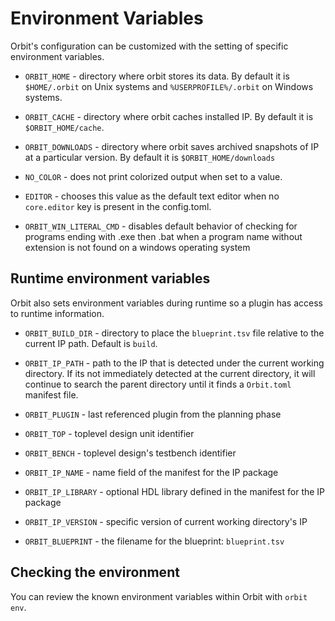 # Environment Variables

Orbit's configuration can be customized with the setting of specific environment variables. 

- `ORBIT_HOME` - directory where orbit stores its data. By default it is `$HOME/.orbit` on Unix systems and `%USERPROFILE%/.orbit` on Windows systems.

- `ORBIT_CACHE` - directory where orbit caches installed IP. By default it is `$ORBIT_HOME/cache`.

- `ORBIT_DOWNLOADS` - directory where orbit saves archived snapshots of IP at a particular version. By default it is `$ORBIT_HOME/downloads`

- `NO_COLOR` - does not print colorized output when set to a value.

- `EDITOR` - chooses this value as the default text editor when no `core.editor` key is present in the config.toml.

- `ORBIT_WIN_LITERAL_CMD` - disables default behavior of checking for programs ending with .exe then .bat when a program name without extension is not found on a windows operating system

## Runtime environment variables

Orbit also sets environment variables during runtime so a plugin has access to runtime information. 

- `ORBIT_BUILD_DIR` - directory to place the `blueprint.tsv` file relative to the current IP path. Default is `build`.

- `ORBIT_IP_PATH` - path to the IP that is detected under the current working directory. If its not immediately detected at the current directory, it will continue to search the parent directory until it finds a `Orbit.toml` manifest file.

- `ORBIT_PLUGIN` - last referenced plugin from the planning phase

- `ORBIT_TOP` - toplevel design unit identifier

- `ORBIT_BENCH` - toplevel design's testbench identifier

- `ORBIT_IP_NAME` - name field of the manifest for the IP package

- `ORBIT_IP_LIBRARY` - optional HDL library defined in the manifest for the IP package

- `ORBIT_IP_VERSION` - specific version of current working directory's IP

- `ORBIT_BLUEPRINT` - the filename for the blueprint: `blueprint.tsv`

## Checking the environment

You can review the known environment variables within Orbit with `orbit env`.

<!--Note about environment variables vs. settings file vs. arguments

precedence:
3. config file
2. env vars
1. command-line
-->